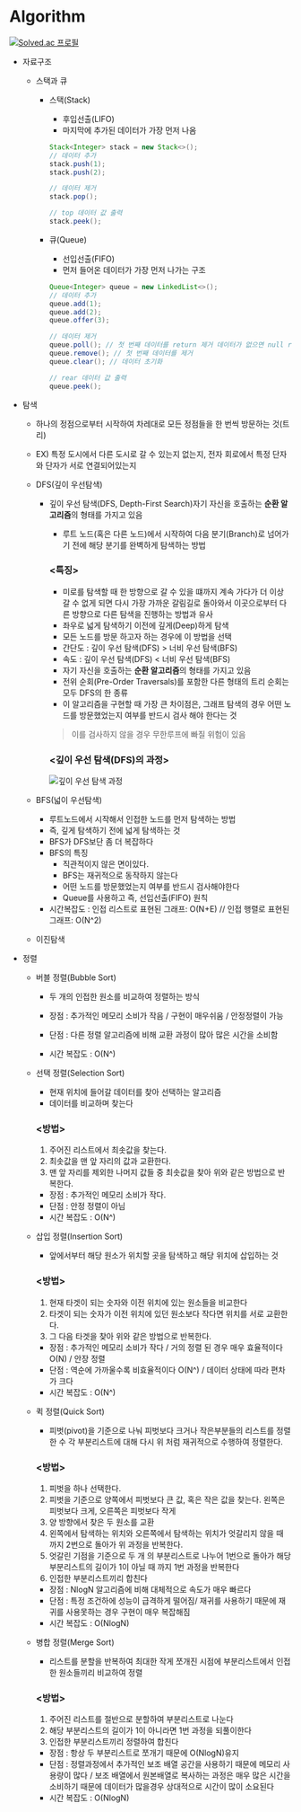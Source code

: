 # Algorithm
[![Solved.ac
프로필](http://mazassumnida.wtf/api/v2/generate_badge?boj=grgr589)](https://solved.ac/grgr589)


- 자료구조
    - 스택과 큐
        - 스택(Stack)
            - 후입선출(LIFO)
            - 마지막에 추가된 데이터가 가장 먼저 나옴
            
            ```java
            Stack<Integer> stack = new Stack<>();
            // 데이터 추가
            stack.push(1);
            stack.push(2); 
            
            // 데이터 제거
            stack.pop();
            
            // top 데이터 값 출력
            stack.peek();
            ```
            
        - 큐(Queue)
            - 선입선출(FIFO)
            - 먼저 들어온 데이터가 가장 먼저 나가는 구조
            
            ```java
            Queue<Integer> queue = new LinkedList<>();
            // 데이터 추가
            queue.add(1);
            queue.add(2);
            queue.offer(3);
            
            // 데이터 제거
            queue.poll(); // 첫 번째 데이터를 return 제거 데이터가 없으면 null return
            queue.remove(); // 첫 번째 데이터를 제거
            queue.clear(); // 데이터 초기화
            
            // rear 데이터 값 출력
            queue.peek();
            ```
            
- 탐색
    - 하나의 정점으로부터 시작하여 차레대로 모든 정점들을 한 번씩 방문하는 것(트리)
    - EX) 특정 도시에서 다른 도시로 갈 수 있는지 없는지, 전자 회로에서 특정 단자와 단자가 서로 연결되어있는지
    - DFS(깊이 우선탐색)
        - 깊이 우선 탐색(DFS, Depth-First Search)자기 자신을 호출하는 <Strong>순환 알고리즘</Strong>의 형태를 가지고 있음
            - 루트 노드(혹은 다른 노드)에서 시작하여 다음 분기(Branch)로 넘어가기 전에 해당 분기를 완벽하게 탐색하는 방법
            
            ### <특징>
            
            - 미로를 탐색할 때 한 방향으로 갈 수 있을 떄까지 계속 가다가 더 이상 갈 수 없게 되면 다시 가장 가까운 갈림길로 돌아와서 이곳으로부터 다른 방향으로 다른 탐색을 진행하는 방법과 유사
            - 좌우로 넓게 탐색하기 이전에 깊게(Deep)하게 탐색
            - 모든 노드를 방문 하고자 하는 경우에 이 방법을 선택
            - 간단도 : 깊이 우선 탐색(DFS) > 너비 우선 탐색(BFS)
            - 속도 : 깊이 우선 탐색(DFS) < 너비 우선 탐색(BFS)
            - 자기 자신을 호출하는 <Strong>순환 알고리즘</Strong>의 형태를 가지고 있음
            - 전위 순회(Pre-Order Traversals)를 포함한 다른 형태의 트리 순회는 모두 DFS의 한 종류
            - 이 알고리즘을 구현할 때 가장 큰 차이점은, 그래프 탐색의 경우 어떤 노드를 방문했었는지 여부를 반드시 검사 해야 한다는 것
            
            > 이를 검사하지 않을 경우 무한루프에 빠질 위험이 있음
            > 
            
            ### <깊이 우선 탐색(DFS)의 과정>
            ![깊이 우선 탐색 과정](https://user-images.githubusercontent.com/68328998/129710000-ed8c4dbd-c86b-4144-a81c-4a50b4e59d20.PNG)
            
    - BFS(넓이 우선탐색)
        - 루트노드에서 시작해서 인접한 노드를 먼저 탐색하는 방법
        - 즉, 깊게 탐색하기 전에 넓게 탐색하는 것
        - BFS가 DFS보단 좀 더 복잡하다
        - BFS의 특징
            - 직관적이지 않은 면이있다.
            - BFS는 재귀적으로 동작하지 않는다
            - 어떤 노드를 방문했었는지 여부를 반드시 검사해야한다
            - Queue를 사용하고 즉, 선입선출(FIFO) 원칙
        - 시간복잡도 : 인접 리스트로 표현된 그래프: O(N+E) // 인접 행렬로 표현된 그래프: O(N^2)
    - 이진탐색
- 정렬
    - 버블 정렬(Bubble Sort)
        - 두 개의 인접한 원소를 비교하여 정렬하는 방식
        
        - 장점 : 추가적인 메모리 소비가 작음 / 구현이 매우쉬움 / 안정정렬이 가능
        - 단점 : 다른 정렬 알고리즘에 비해 교환 과정이 많아 많은 시간을 소비함
        - 시간 복잡도 :  O(N^)
    - 선택 정렬(Selection Sort)
        - 현재 위치에 들어갈 데이터를 찾아 선택하는 알고리즘
        - 데이터를 비교하며 찾는다
        
        ### <방법>
        
        1. 주어진 리스트에서 최솟값을 찾는다.
        2. 최솟값을 맨 앞 자리의 값과 교환한다.
        3. 맨 앞 자리를 제외한 나머지 값들 중 최솟값을 찾아 위와 같은 방법으로 반복한다.
        
        - 장점 : 추가적인 메모리 소비가 작다.
        - 단점 :  안정 정렬이 아님
        - 시간 복잡도 :  O(N^)
    - 삽입 정렬(Insertion Sort)
        - 앞에서부터 해당 원소가 위치할 곳을 탐색하고 해당 위치에 삽입하는 것
        
        ### <방법>
        
        1. 현재 타겟이 되는 숫자와 이전 위치에 있는 원소들을 비교한다
        2. 타겟이 되는 숫자가 이전 위치에 있던 원소보다 작다면 위치를 서로 교환한다.
        3. 그 다음 타겟을 찾아 위와 같은 방법으로 반복한다.
        
        - 장점 : 추가적인 메모리 소비가 작다 / 거의 정렬 된 경우 매우 효율적이다O(N) / 안장 정렬
        - 단점 :  역순에 가까울수록 비효율적이다 O(N^) / 데이터 상태에 따라 편차가 크다
        - 시간 복잡도 :  O(N^)
    - 퀵 정렬(Quick Sort)
        - 피벗(pivot)을 기준으로 나눠 피벗보다 크거나 작은부분들의 리스트를 정렬한 수 각 부분리스트에 대해 다시 위 처럼 재귀적으로 수행하여 정렬한다.
        
        ### <방법>
        
        1. 피벗을 하나 선택한다.
        2. 피벗을 기준으로 양쪽에서 피벗보다 큰 값, 혹은 작은 값을 찾는다. 왼쪽은 피벗보다 크게, 오른쪽은 피벗보다 작게
        3. 양 방향에서 찾은 두 원소를 교환
        4. 왼쪽에서 탐색하는 위치와 오른쪽에서 탐색하는 위치가 엇갈리지 않을 때 까지 2번으로 돌아가 위 과정을 반복한다.
        5. 엇갈린 기점을 기준으로 두 개 의 부분리스트로 나누어 1번으로 돌아가 해당 부분리스트의 길이가 1이 아닐 때 까지 1번 과정을 반복한다
        6. 인접한 부분리스트끼리 합친다
        
        - 장점 : NlogN 알고리즘에 비해 대체적으로 속도가 매우 빠르다
        - 단점 :  특정 조건하에 성능이 급격하게 떨어짐/ 재귀를 사용하기 때문에 재귀를 사용못하는 경우 구현이 매우 복잡해짐
        - 시간 복잡도 :  O(NlogN)
    - 병합 정렬(Merge Sort)
        - 리스트를 분할을 반복하여 최대한 작게 쪼개진 시점에 부분리스트에서 인접한 원소들끼리 비교하여 정렬
        
        ### <방법>
        
        1. 주어진 리스트를 절반으로 분할하여 부분리스트로 나눈다
        2. 해당 부분리스트의 길이가 1이 아니라면 1번 과정을 되풀이한다
        3. 인접한 부분리스트끼리 정렬하여 합친다
        
        - 장점 : 항상 두 부분리스트로 쪼개기 때문에 O(NlogN)유지
        - 단점 : 정렬과정에서 추가적인 보조 배열 공간을 사용하기 때문에 메모리 사용량이 많다 / 보조 배열에서 원본배열로 복사하는 과정은 매우 많은 시간을 소비하기 때문에 데이터가 많을경우 상대적으로 시간이 많이 소요된다
        - 시간 복잡도 :  O(NlogN)
